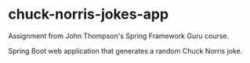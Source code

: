 # chuck-norris-jokes-app
Assignment from John Thompson's Spring Framework Guru course. 

Spring Boot web application that generates a random Chuck Norris joke. 
